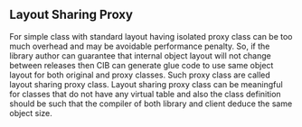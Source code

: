 ## Layout Sharing Proxy

For simple class with standard layout having isolated proxy class can be too much overhead and may be avoidable performance penalty.
So, if the library author can guarantee that internal object layout will not change between releases then CIB can generate glue code to use same object layout for both original and proxy classes.
Such proxy class are called layout sharing proxy class. Layout sharing proxy class can be meaningful for classes that do not have any virtual table and also the class definition should be such that the compiler of both library and client deduce the same object size.

